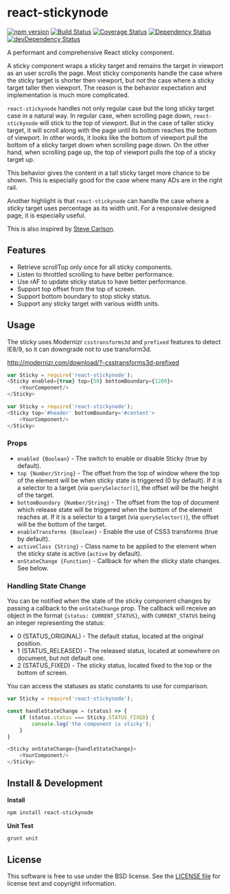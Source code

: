 # react-stickynode
[![npm version](https://badge.fury.io/js/react-stickynode.svg)](http://badge.fury.io/js/react-stickynode)
[![Build Status](https://travis-ci.org/yahoo/react-stickynode.svg?branch=master)](https://travis-ci.org/yahoo/react-stickynode)
[![Coverage Status](https://coveralls.io/repos/yahoo/react-stickynode/badge.svg)](https://coveralls.io/r/yahoo/react-stickynode)
[![Dependency Status](https://david-dm.org/yahoo/react-stickynode.svg)](https://david-dm.org/yahoo/react-stickynode)
[![devDependency Status](https://david-dm.org/yahoo/react-stickynode/dev-status.svg)](https://david-dm.org/yahoo/react-stickynode#info=devDependencies)

A performant and comprehensive React sticky component.

A sticky component wraps a sticky target and remains the target in viewport as an user scrolls the page. Most sticky components handle the case where the sticky target is shorter then viewport, but not the case where a sticky target taller then viewport. The reason is the behavior expectation and implementation is much more complicated.

`react-stickynode` handles not only regular case but the long sticky target case in a natural way. In regular case, when scrolling page down, `react-stickynode` will stick to the top of viewport. But in the case of taller sticky target, it will scroll along with the page until its bottom reaches the bottom of viewport. In other words, it looks like the bottom of viewport pull the bottom of a sticky target down when scrolling page down. On the other hand, when scrolling page up, the top of viewport pulls the top of a sticky target up.

This behavior gives the content in a tall sticky target more chance to be shown. This is especially good for the case where many ADs are in the right rail.

Another highlight is that `react-stickynode` can handle the case where a sticky target uses percentage as its width unit. For a responsive designed page, it is especially useful.

This is also inspired by [Steve Carlson](https://github.com/src-code).

## Features

- Retrieve scrollTop only once for all sticky components.
- Listen to throttled scrolling to have better performance.
- Use rAF to update sticky status to have better performance.
- Support top offset from the top of screen.
- Support bottom boundary to stop sticky status.
- Support any sticky target with various width units.

## Usage

The sticky uses Modernizr `csstransforms3d` and `prefixed` features to detect IE8/9, so it can downgrade not to use transform3d.

http://modernizr.com/download/?-csstransforms3d-prefixed

```js
var Sticky = require('react-stickynode');
<Sticky enabled={true} top={50} bottomBoundary={1200}>
    <YourComponent/>
</Sticky>
```

```js
var Sticky = require('react-stickynode');
<Sticky top='#header' bottomBoundary='#content'>
    <YourComponent/>
</Sticky>
```

### Props

- `enabled {Boolean}` - The switch to enable or disable Sticky (true by default).
- `top {Number/String}` - The offset from the top of window where the top of the element will be when sticky state is triggered (0 by default). If it is a selector to a target (via `querySelector()`), the offset will be the height of the target.
- `bottomBoundary {Number/String}` - The offset from the top of document which release state will be triggered when the bottom of the element reaches at. If it is a selector to a target (via `querySelector()`), the offset will be the bottom of the target.
- `enableTransforms {Boolean}` - Enable the use of CSS3 transforms (true by default).
- `activeClass {String}` - Class name to be applied to the element when the sticky state is active (`active` by default).
- `onStateChange {Function}` - Callback for when the sticky state changes. See below.

### Handling State Change

You can be notified when the state of the sticky component changes by passing a callback to the `onStateChange` prop. The callback will receive an object in the format `{status: CURRENT_STATUS}`, with `CURRENT_STATUS` being an integer representing the status: 

- 0 (STATUS_ORIGINAL) - The default status, located at the original position.
- 1 (STATUS_RELEASED) - The released status, located at somewhere on document, but not default one.
- 2 (STATUS_FIXED) - The sticky status, located fixed to the top or the bottom of screen.

You can access the statuses as static constants to use for comparison.
```js
var Sticky = require('react-stickynode');

const handleStateChange = (status) => {
    if (status.status === Sticky.STATUS_FIXED) {
        console.log('the component is sticky');
    }
}

<Sticky onStateChange={handleStateChange}>
    <YourComponent/>
</Sticky>
```

## Install & Development

**Install**
```bash
npm install react-stickynode
```

**Unit Test**
```bash
grunt unit
```

## License

This software is free to use under the BSD license.
See the [LICENSE file](./LICENSE.md) for license text and copyright information.
